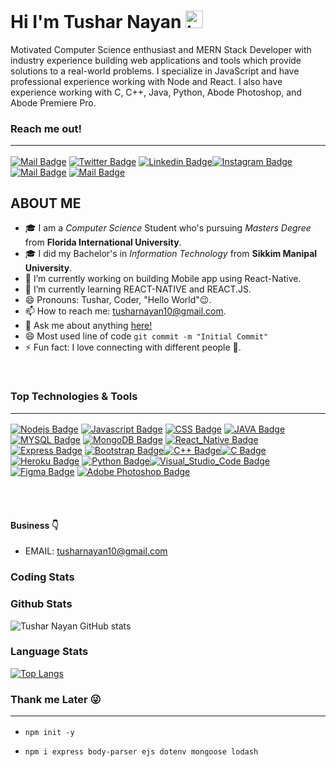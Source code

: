 # Hi I'm Tushar Nayan <img src="https://user-images.githubusercontent.com/1303154/88677602-1635ba80-d120-11ea-84d8-d263ba5fc3c0.gif" width="28px" alt="hi">

Motivated Computer Science enthusiast and MERN Stack Developer with industry experience building web applications and tools which provide solutions to a real-world problems. I specialize in JavaScript and have professional experience working with Node and React. I also have experience working with C, C++, Java, Python, Abode Photoshop, and Abode Premiere Pro.


### Reach me out! <hr> 
[![Mail Badge](https://img.shields.io/badge/Gmail-D14836?style=for-the-badge&logo=gmail&logoColor=white)](mailto:tusharnayan10@gmail.com) [![Twitter Badge](https://img.shields.io/badge/Twitter-1DA1F2?style=for-the-badge&logo=twitter&logoColor=white)](https://twitter.com/tusharnayan2610)
[![Linkedin Badge](https://img.shields.io/badge/LinkedIn-0077B5?style=for-the-badge&logo=linkedin&logoColor=white)](https://www.linkedin.com/in/tushar-nayan-8a384a167/)[![Instagram Badge](https://img.shields.io/badge/Instagram-E4405F?style=for-the-badge&logo=instagram&logoColor=white)](https://www.instagram.com/tushar_nayan/)
 [![Mail Badge](https://img.shields.io/badge/Facebook-1877F2?style=for-the-badge&logo=facebook&logoColor=white)](https://www.facebook.com/profile.php?id=100004086172247) [![Mail Badge](https://img.shields.io/badge/-Behance-blue?style=for-the-badge&logo=behance&logoColor=white)](https://www.behance.net/tusharnayan) 
<!-- TODO: Add last video link -->

## ABOUT ME
- 🎓 I am a *Computer Science* Student who's pursuing *Masters Degree* from **Florida International University**.
- 🎓 I did my Bachelor's in *Information Technology* from **Sikkim Manipal University**.
- 🔭 I’m currently working on building Mobile app using React-Native.
- 🌱 I’m currently learning REACT-NATIVE and REACT.JS.
- 😄 Pronouns: Tushar, Coder, "Hello World"😉.
- 📫 How to reach me: tusharnayan10@gmail.com.
- 💬 Ask me about anything [here!](https://github.com/tusharnayan10/tusharnayan10/issues)
- 😄 Most used line of code `git commit -m "Initial Commit"`
- ⚡ Fun fact: I love connecting with different people 🙌.
<br>

### Top Technologies & Tools <hr>

<!-- TODO: Make technologies links takes you to repositories -->

[![Nodejs Badge](https://img.shields.io/badge/-Nodejs-3C873A?style=for-the-badge&labelColor=black&logo=node.js&logoColor=3C873A)](#) [![Javascript Badge](https://img.shields.io/badge/JavaScript-F7DF1E?style=for-the-badge&logo=javascript&logoColor=black)](#) [![CSS Badge](https://img.shields.io/badge/CSS3-1572B6?style=for-the-badge&logo=css3&logoColor=white)](#) [![JAVA Badge](https://img.shields.io/badge/Java-ED8B00?style=for-the-badge&logo=java&logoColor=white)](#)[![MYSQL Badge](https://img.shields.io/badge/MySQL-00000F?style=for-the-badge&logo=mysql&logoColor=white)](#) [![MongoDB Badge](https://img.shields.io/badge/MongoDB-4EA94B?style=for-the-badge&logo=mongodb&logoColor=white)](#) 
[![React_Native Badge](https://img.shields.io/badge/React_Native-20232A?style=for-the-badge&logo=react&logoColor=61DAFB)](#) [![Express Badge](https://img.shields.io/badge/Express.js-000000?style=for-the-badge&logo=express&logoColor=white)](#) [![Bootstrap Badge](https://img.shields.io/badge/Bootstrap-563D7C?style=for-the-badge&logo=bootstrap&logoColor=white)](#)[![C++ Badge](https://img.shields.io/badge/C%2B%2B-00599C?style=for-the-badge&logo=c%2B%2B&logoColor=white)](#)[![C Badge](https://img.shields.io/badge/C-00599C?style=for-the-badge&logo=c&logoColor=white)](#) [![Heroku Badge](https://img.shields.io/badge/Heroku-430098?style=for-the-badge&logo=heroku&logoColor=white)](#) [![Python Badge](https://img.shields.io/badge/Python-3776AB?style=for-the-badge&logo=python&logoColor=white)](#)[![Visual_Studio_Code Badge](https://img.shields.io/badge/Visual_Studio_Code-0078D4?style=for-the-badge&logo=visual%20studio%20code&logoColor=white)](#)[![Figma Badge](https://img.shields.io/badge/Figma-F24E1E?style=for-the-badge&logo=figma&logoColor=white)](#)
[![Adobe Photoshop Badge](https://img.shields.io/badge/Adobe%20Photoshop-31A8FF?style=for-the-badge&logo=Adobe%20Photoshop&logoColor=black)](#)



<br />
<br />

#### Business 👇 
-  EMAIL: tusharnayan10@gmail.com
  
 

### Coding Stats

<!--START_SECTION:waka-->

<!--END_SECTION:waka-->

### Github Stats

![Tushar Nayan GitHub stats](https://github-readme-stats.vercel.app/api?username=tusharnayan10&show_icons=true&theme=radical)

### Language Stats
[![Top Langs](https://github-readme-stats.vercel.app/api/top-langs/?username=tusharnayan10)](https://github.com/tusharnayan10/github-readme-stats)

### Thank me Later 😜 <hr>

-  `npm init -y`

- `npm i express body-parser ejs dotenv mongoose lodash`


  
